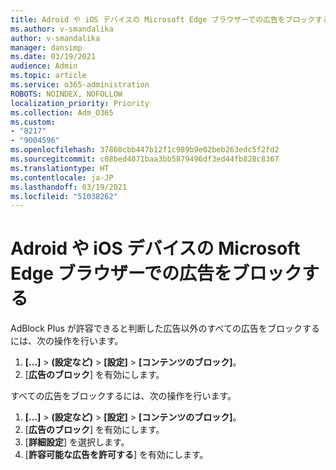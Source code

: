 ```yaml
---
title: Adroid や iOS デバイスの Microsoft Edge ブラウザーでの広告をブロックする
ms.author: v-smandalika
author: v-smandalika
manager: dansimp
ms.date: 03/19/2021
audience: Admin
ms.topic: article
ms.service: o365-administration
ROBOTS: NOINDEX, NOFOLLOW
localization_priority: Priority
ms.collection: Adm_O365
ms.custom:
- "8217"
- "9004596"
ms.openlocfilehash: 37860cbb447b12f1c989b9e02beb263edc5f2fd2
ms.sourcegitcommit: c08bed4071baa3bb5879496df3ed44fb828c8367
ms.translationtype: HT
ms.contentlocale: ja-JP
ms.lasthandoff: 03/19/2021
ms.locfileid: "51038262"
---
```

# <a name="block-ads-in-the-microsoft-edge-browser-on-an-android-or-ios-device"></a>Adroid や iOS デバイスの Microsoft Edge ブラウザーでの広告をブロックする

AdBlock Plus が許容できると判断した広告以外のすべての広告をブロックするには、次の操作を行います。
1. **[...]** > **(設定など)** > **[設定]** > **[コンテンツのブロック]**。
2. [**広告のブロック**] を有効にします。

すべての広告をブロックするには、次の操作を行います。
1. **[...]** > **(設定など)** > **[設定]** > **[コンテンツのブロック]**。
2. [**広告のブロック**] を有効にします。
3. [**詳細設定**] を選択します。
4. [**許容可能な広告を許可する**] を有効にします。